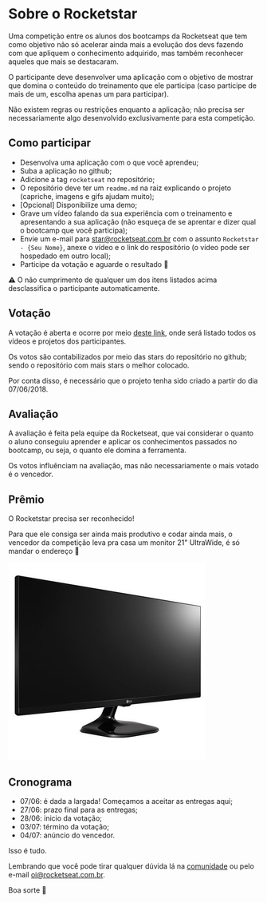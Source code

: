 # Sobre o Rocketstar
Uma competição entre os alunos dos bootcamps da Rocketseat que tem como objetivo não só acelerar ainda mais a evolução dos devs fazendo com que apliquem o conhecimento adquirido, mas também reconhecer aqueles que mais se destacaram.

O participante deve desenvolver uma aplicação com o objetivo de mostrar que domina o conteúdo do treinamento que ele participa (caso participe de mais de um, escolha apenas um para participar).

Não existem regras ou restrições enquanto a aplicação; não precisa ser necessariamente algo desenvolvido exclusivamente para esta competição.

## Como participar
- Desenvolva uma aplicação com o que você aprendeu;
- Suba a aplicação no github;
- Adicione a tag `rocketseat` no repositório;
- O repositório deve ter um `readme.md` na raiz explicando o projeto (capriche, imagens e gifs ajudam muito);
- [Opcional] Disponibilize uma demo;
- Grave um vídeo falando da sua experiência com o treinamento e apresentando a sua aplicação (não esqueça de se aprentar e dizer qual o bootcamp que você participa);
- Envie um e-mail para star@rocketseat.com.br com o assunto `Rocketstar - {Seu Nome}`, anexe o vídeo e o link do respositório (o vídeo pode ser hospedado em outro local);
- Participe da votação e aguarde o resultado :rocket:

:warning: O não cumprimento de qualquer um dos itens listados acima desclassifica o participante automaticamente.

## Votação
A votação é aberta e ocorre por meio [deste link](https://rocketseat.com.br/rocketstar), onde será listado todos os vídeos e projetos dos participantes.

Os votos são contabilizados por meio das stars do repositório no github; sendo o repositório com mais stars o melhor colocado.

Por conta disso, é necessário que o projeto tenha sido criado a partir do dia 07/06/2018.

## Avaliação
A avaliação é feita pela equipe da Rocketseat, que vai considerar o quanto o aluno conseguiu aprender e aplicar os conhecimentos passados no bootcamp, ou seja, o quanto ele domina a ferramenta.

Os votos influênciam na avaliação, mas não necessariamente o mais votado é o vencedor.

## Prêmio
O Rocketstar precisa ser reconhecido!

Para que ele consiga ser ainda mais produtivo e codar ainda mais, o vencedor da competição leva pra casa um monitor 21" UltraWide, é só mandar o endereço :truck:

![Monitor 21" UltraWide](assets/monitor.jpg)

## Cronograma
- 07/06: é dada a largada! Começamos a aceitar as entregas aqui;
- 27/06: prazo final para as entregas;
- 28/06: inicio da votação;
- 03/07: término da votação;
- 04/07: anúncio do vencedor.

Isso é tudo.

Lembrando que você pode tirar qualquer dúvida lá na [comunidade](http://comunidade.rocketseat.com.br) ou pelo e-mail [oi@rocketseat.com.br](mailto:oi@rocketseat.com.br).

Boa sorte :rocket:
